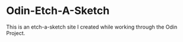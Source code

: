 # Odin-Etch-A-Sketch

This is an etch-a-sketch site I created while working through the Odin Project.
